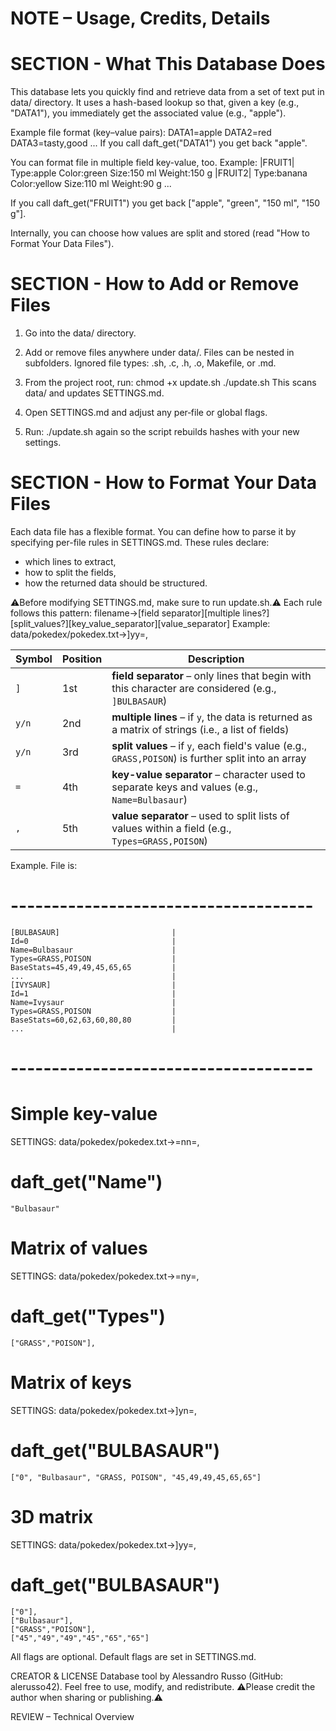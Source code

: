 # NOTE – Usage, Credits, Details

# SECTION - What This Database Does
This database lets you quickly find and retrieve data from a set of text put in data/ directory.
It uses a hash-based lookup so that, given a key (e.g., "DATA1"), you immediately get the associated value (e.g., "apple").

Example file format (key–value pairs):
DATA1=apple
DATA2=red
DATA3=tasty,good
...
If you call daft_get("DATA1") you get back "apple".

You can format file in multiple field key-value, too.
Example:
|FRUIT1|
Type:apple
Color:green
Size:150 ml
Weight:150 g
|FRUIT2|
Type:banana
Color:yellow
Size:110 ml
Weight:90 g
...

If you call daft_get("FRUIT1") you get back ["apple", "green", "150 ml", "150 g"].

Internally, you can choose how values are split and stored (read "How to Format Your Data Files").

# SECTION - How to Add or Remove Files

1) Go into the data/ directory.

2) Add or remove files anywhere under data/.
Files can be nested in subfolders.
Ignored file types: .sh, .c, .h, .o, Makefile, or .md.

3) From the project root, run:
chmod +x update.sh
./update.sh
This scans data/ and updates SETTINGS.md.

4) Open SETTINGS.md and adjust any per‐file or global flags.

5) Run:
./update.sh
again so the script rebuilds hashes with your new settings.

# SECTION - How to Format Your Data Files

Each data file has a flexible format. You can define how to parse it by specifying per-file rules in SETTINGS.md.
These rules declare:
- which lines to extract,
- how to split the fields,
- how the returned data should be structured.

⚠️Before modifying SETTINGS.md, make sure to run update.sh.⚠️
Each rule follows this pattern:
filename->[field separator][multiple lines?][split_values?][key_value_separator][value_separator]
Example:
data/pokedex/pokedex.txt->]yy=,

| Symbol | Position | Description                                                                                               |
| ------ | -------- | --------------------------------------------------------------------------------------------------------- |
| `]`    | 1st      | **field separator** – only lines that begin with this character are considered (e.g., `]BULBASAUR`) 		|
| `y/n`  | 2nd      | **multiple lines** – if `y`, the data is returned as a matrix of strings (i.e., a list of fields)       	|
| `y/n`  | 3rd      | **split values** – if `y`, each field's value (e.g., `GRASS,POISON`) is further split into an array 		|
| `=`    | 4th      | **key-value separator** – character used to separate keys and values (e.g., `Name=Bulbasaur`)             |
| `,`    | 5th      | **value separator** – used to split lists of values within a field (e.g., `Types=GRASS,POISON`)           |


Example. File is:
# ------------------------------------- # 
	[BULBASAUR]							|
	Id=0								|
	Name=Bulbasaur						|
	Types=GRASS,POISON					|
	BaseStats=45,49,49,45,65,65			|
	...									|
	[IVYSAUR]							|
	Id=1								|
	Name=Ivysaur						|
	Types=GRASS,POISON					|
	BaseStats=60,62,63,60,80,80			|
	...									|
# ------------------------------------- #

# Simple key-value
SETTINGS: data/pokedex/pokedex.txt->=nn=,
# daft_get("Name")
	"Bulbasaur"

# Matrix of values
SETTINGS: data/pokedex/pokedex.txt->=ny=,
# daft_get("Types")
	["GRASS","POISON"],

# Matrix of keys
SETTINGS: data/pokedex/pokedex.txt->]yn=,
# daft_get("BULBASAUR")
	["0", "Bulbasaur", "GRASS, POISON", "45,49,49,45,65,65"]

# 3D matrix
SETTINGS: data/pokedex/pokedex.txt->]yy=,
# daft_get("BULBASAUR")
	["0"], 
	["Bulbasaur"], 
	["GRASS","POISON"], 
	["45","49","49","45","65","65"]


All flags are optional.
Default flags are set in SETTINGS.md.

CREATOR & LICENSE
Database tool by Alessandro Russo (GitHub: alerusso42).
Feel free to use, modify, and redistribute. 
⚠️Please credit the author when sharing or publishing.⚠️

REVIEW – Technical Overview